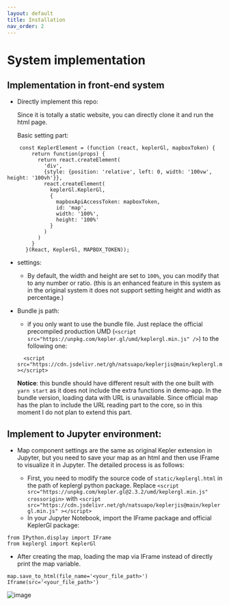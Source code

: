 ```yaml
---
layout: default
title: Installation
nav_order: 2
---
```


# System implementation  

## Implementation in front-end system

- Directly implement this repo:
  
  Since it is totally a static website, you can directly clone it and run the html page. 
    
  Basic setting part: 
   
```    
    const KeplerElement = (function (react, keplerGl, mapboxToken) {
        return function(props) {
          return react.createElement(
            'div',
            {style: {position: 'relative', left: 0, width: '100vw', height: '100vh'}},
            react.createElement(
              keplerGl.KeplerGl,
              {
                mapboxApiAccessToken: mapboxToken,
                id: 'map',
                width: '100%', 
                height: '100%'
              }
            )
          )
        }
      }(React, KeplerGl, MAPBOX_TOKEN)); 
``` 

- settings: 
  - By default, the width and height are set to `100%`, you can modify that to any number or ratio. (this is an enhanced feature in this system as in the original system it does not support setting height and width as percentage.)

 
     
- Bundle js path: 
  - if you only want to use the bundle file. Just replace the official precompiled production UMD (`<script src="https://unpkg.com/kepler.gl/umd/keplergl.min.js" />`) to the following one: 

  ```
    <script src="https://cdn.jsdelivr.net/gh/natsuapo/keplerjis@main/keplergl.min.js" ></script>
  ```

  **Notice**: this bundle should have different result with the one built with `yarn start` as it does not include the extra functions in demo-app. In the bundle version, loading data with URL is unavailable. Since official map has the plan to include the URL reading part to the core, so in this moment I do not plan to extend this part. 


## Implement to Jupyter environment:
  
  - Map component settings are the same as original Kepler extension in Jupyter, but you need to save your map as an html and then use IFrame to visualize it in Jupyter. The detailed process is as follows: 
  
    - First, you need to modify the source code of `static/keplergl.html` in the path of keplergl python package. Replace `<script src="https://unpkg.com/kepler.gl@2.3.2/umd/keplergl.min.js" crossorigin>` with  `<script src="https://cdn.jsdelivr.net/gh/natsuapo/keplerjis@main/keplergl.min.js" ></script>
`
    - In your Jupyter Notebook, import the IFrame package and official KeplerGl package:

  ```
  from IPython.display import IFrame
  from keplergl import KeplerGl 
  ```

  - After creating the map, loading the map via IFrame instead of directly print the map variable.  

  ```
  map.save_to_html(file_name='<your_file_path>')
  Iframe(src='<your_file_path>')  
  ```

  ![image](https://user-images.githubusercontent.com/8382478/156770773-a2dfb8cf-d9b7-4b01-90a0-166aca11346f.png)



